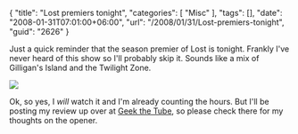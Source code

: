 {
	"title": "Lost premiers tonight",
	"categories": [
		"Misc"
	],
	"tags": [],
	"date": "2008-01-31T07:01:00+06:00",
	"url": "/2008/01/31/Lost-premiers-tonight",
	"guid": "2626"
}

Just a quick reminder that the season premier of Lost is tonight. Frankly I've never heard of this show so I'll probably skip it. Sounds like a mix of Gilligan's Island and the Twilight Zone. 

<img src="http://www.raymondcamden.com/images//gil_island.jpg">

Ok, so yes, I <i>will</i> watch it and I'm already counting the hours. But I'll be posting my review up over at <a href="http://www.geekthetube.com">Geek the Tube</a>, so please check there for my thoughts on the opener.